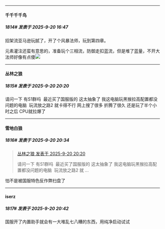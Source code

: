 ﻿
*****

####  千千千千鸟  
##### 1814#       发表于 2025-9-20 16:47

招架流亚马逊玩腻了，开了个风暴法师，玩到第四章。

元素灌注还蛮有意思的，准备玩个三相流，防御走扣蓝流，但是堆了蓝量，不开大法师好像有点傻<img src="https://static.stage1st.com/image/smiley/face2017/009.gif" referrerpolicy="no-referrer">


*****

####  丛林之狼  
##### 1815#       发表于 2025-9-20 20:20

请问一下 有S1群吗  最近买了国服版的 这太抽象了 我这电脑玩黑猴拉高配置都没问题的电脑  玩流放之路2 就卡得不行 网上搜了很多 折腾了很久 还是玩了半个小时之后 CPU就拉爆了 


*****

####  雪地白狼  
##### 1816#       发表于 2025-9-20 20:34

<blockquote><a href="httphttps://stage1st.com/2b/forum.php?mod=redirect&amp;goto=findpost&amp;pid=68462361&amp;ptid=2207788" target="_blank">丛林之狼 发表于 2025-9-20 20:20</a>

请问一下 有S1群吗  最近买了国服版的 这太抽象了 我这电脑玩黑猴拉高配置都没问题的电脑  玩流放之路2 就 ...</blockquote>
怕不是被国服特色反作弊扫盘了


*****

####  iserz  
##### 1817#       发表于 2025-9-20 20:42

国服开了内置助手就会有一大堆乱七八糟的东西，用纯净启动试试

